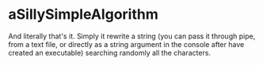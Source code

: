 # aSillySimpleAlgorithm
And literally that's it. Simply it rewrite a string (you can pass it through pipe, from a text file, or directly as a string argument in the console after have created an executable) searching randomly all the characters.
